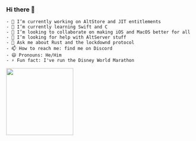 ### Hi there 👋

```
- 🔭 I’m currently working on AltStore and JIT entitlements
- 🌱 I’m currently learning Swift and C
- 👯 I’m looking to collaborate on making iOS and MacOS better for all
- 🤔 I’m looking for help with AltServer stuff
- 💬 Ask me about Rust and the lockdownd protocol
- 📫 How to reach me: find me on Discord
- 😄 Pronouns: He/Him
- ⚡ Fun fact: I've run the Disney World Marathon
```

<img height="180em" src="https://github-readme-stats.vercel.app/api?username=jkcoxson&show_icons=true&hide_border=true&&count_private=true&include_all_commits=true" />

